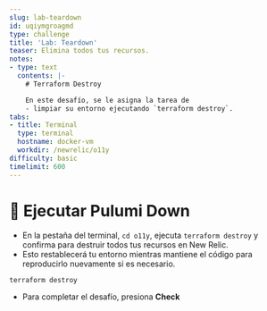 ```yaml
---
slug: lab-teardown
id: uqiymgroagmd
type: challenge
title: 'Lab: Teardown'
teaser: Elimina todos tus recursos.
notes:
- type: text
  contents: |-
    # Terraform Destroy

    En este desafío, se le asigna la tarea de
    - limpiar su entorno ejecutando `terraform destroy`.
tabs:
- title: Terminal
  type: terminal
  hostname: docker-vm
  workdir: /newrelic/o11y
difficulty: basic
timelimit: 600
---
```

🏁 Ejecutar Pulumi Down
=========

- En la pestaña del terminal, `cd o11y`, ejecuta `terraform destroy` y confirma para destruir todos tus recursos en New Relic.
- Esto restablecerá tu entorno mientras mantiene el código para reproducirlo nuevamente si es necesario.

```
terraform destroy
```

- Para completar el desafío, presiona **Check**
